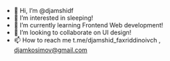 - 👋 Hi, I’m @djamshidf
- 👀 I’m interested in sleeping!
- 🌱 I’m currently learning Frontend Web development!
- 💞️ I’m looking to collaborate on UI design!
- 📫 How to reach me t.me/djamshid_faxriddinoivch , djamkosimov@gmail.com

<!---
djamshidf/djamshidf is a ✨ special ✨ repository because its `README.md` (this file) appears on your GitHub profile.
You can click the Preview link to take a look at your changes.
--->
